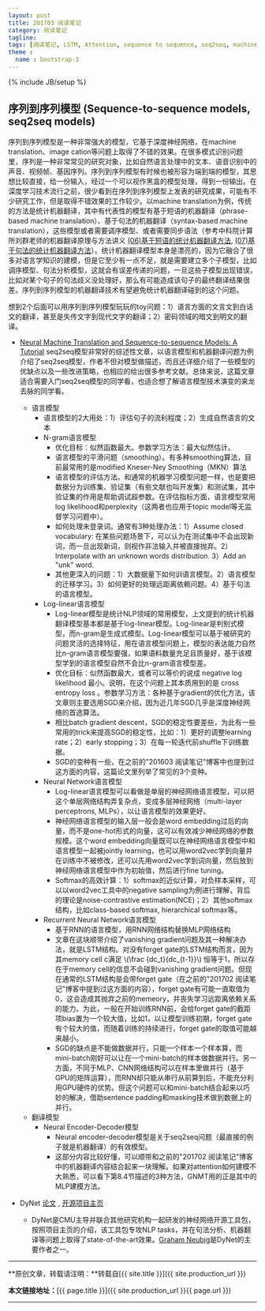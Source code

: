 ```yaml
---
layout: post
title: 201703 阅读笔记
category: 阅读笔记
tagline: 
tags: [阅读笔记, LSTM, Attention, sequence to sequence, seq2seq, machine translation, 机器翻译, Deep Learning, 深度学习]
theme :
  name : bootstrap-3
---
```

{% include JB/setup %}

## 序列到序列模型 (Sequence-to-sequence models, seq2seq models)

序列到序列模型是一种非常强大的模型，它基于深度神经网络，在machine translation、image cation等问题上取得了不错的效果。在很多模式识别问题里，序列是一种非常常见的研究对象，比如自然语言处理中的文本、语音识别中的声音、视频帧、基因序列。序列到序列模型有时候也被形容为端到端的模型，其思想比较直接，给一份输入，经过一个可以视作黑盒的模型处理，得到一份输出。在深度学习技术流行之前，很少看到在序列到序列模型上发表的研究成果，可能有不少研究工作，但是取得不错效果的工作较少。以machine translation为例，传统的方法是统计机器翻译，其中有代表性的模型有基于短语的机器翻译（phrase-based machine translation）、基于句法的机器翻译（syntax-based machine translation），这些模型或者需要调序模型、或者需要同步语法（参考中科院计算所刘群老师的机器翻译原理与方法讲义 [(06)基于短语的统计机器翻译方法](http://mtgroup.ict.ac.cn/~liuqun/course/MachineTranslation/2011ict/%E6%9C%BA%E5%99%A8%E7%BF%BB%E8%AF%91%E5%8E%9F%E7%90%86%E4%B8%8E%E6%96%B9%E6%B3%95%E8%AE%B2%E4%B9%89(06)%E5%9F%BA%E4%BA%8E%E7%9F%AD%E8%AF%AD%E7%9A%84%E7%BB%9F%E8%AE%A1%E6%9C%BA%E5%99%A8%E7%BF%BB%E8%AF%91%E6%96%B9%E6%B3%95.pdf), [(07)基于句法的统计机器翻译方法](http://mtgroup.ict.ac.cn/~liuqun/course/MachineTranslation/2011ict/%E6%9C%BA%E5%99%A8%E7%BF%BB%E8%AF%91%E5%8E%9F%E7%90%86%E4%B8%8E%E6%96%B9%E6%B3%95%E8%AE%B2%E4%B9%89(07)%E5%9F%BA%E4%BA%8E%E5%8F%A5%E6%B3%95%E7%9A%84%E7%BB%9F%E8%AE%A1%E6%9C%BA%E5%99%A8%E7%BF%BB%E8%AF%91%E6%96%B9%E6%B3%95.pdf)）。统计机器翻译模型本身是漂亮的，因为它融合了很多对语言学知识的建模，但是它至少有一点不足，就是需要建立多个子模型，比如调序模型、句法分析模型，这就会有误差传递的问题，一旦这些子模型出现错误，比如对某个句子的句法歧义没处理好，那么有可能造成该句子的最终翻译结果很差。序列到序列模型的机器翻译技术有望避免统计机器翻译碰到的这个问题。

想到2个后面可以用序列到序列模型玩玩的toy问题：1）语言方面的文言文到白话文的翻译，甚至是失传文字到现代文字的翻译；2）密码领域的暗文到明文的翻译。

+ [Neural Machine Translation and Sequence-to-sequence Models: A Tutorial](https://arxiv.org/abs/1703.01619)
  seq2seq模型非常好的综述性文章，以语言模型和机器翻译问题为例介绍了seq2seq模型，作者不但对模型做描述，而且还详细介绍了一些模型的优缺点以及一些改进策略，也相应的给出很多参考文献。总体来说，这篇文章适合需要入门seq2seq模型的同学看，也适合想了解语言模型技术演变的来龙去脉的同学看。
  - 语言模型
    + 语言模型的2大用处：1）评估句子的流利程度；2）生成自然语言的文本
    + N-gram语言模型
      - 优化目标：似然函数最大。参数学习方法：最大似然估计。
      - 语言模型的平滑问题（smoothing）。有多种smoothing算法，目前最常用的是modified Kneser-Ney Smoothing（MKN）算法
      - 语言模型的评估方法。和通常的机器学习模型问题一样，也是要把数据分为训练集、验证集（有些文献也叫开发集）和测试集，其中验证集的作用是帮助调试超参数。在评估指标方面，语言模型常用log likelihood和perplexity（这两者也应用于topic model等无监督学习问题中）。
      - 如何处理未登录词。通常有3种处理办法：1）Assume closed vocabulary: 在某些问题场景下，可以认为在测试集中不会出现新词，而一旦出现新词，则视作非法输入并被直接抛弃。2）Interpolate with an unknown words distribution. 3）Add an "unk" word.
      - 其他更深入的问题：1）大数据量下如何训语言模型。2）语言模型的迁移学习。3）如何更好的处理远距离依赖问题。4）基于句法的语言模型。
    + Log-linear语言模型
      - Log-linear模型是统计NLP领域的常用模型，上文提到的统计机器翻译模型基本都是基于log-linear模型。Log-linear是判别式模型，而n-gram是生成式模型。Log-linear模型可以基于被研究的问题灵活的选择特征，用在语言模型问题上，模型的表达能力自然比n-gram语言模型要强，如果语料数量充足且质量好，基于该模型学到的语言模型自然不会比n-gram语言模型差。
      - 优化目标：似然函数最大，或者可以等价的说成 negative log likelihood 最小。说明，在这个问题上其本质用到的是 cross entropy loss 。参数学习方法：各种基于gradient的优化方法，该文章则主要选用SGD来介绍，因为近几年SGD几乎是深度神经网络的首选算法。
      - 相比batch gradient descent，SGD的稳定性要差些，为此有一些常用的trick来提高SGD的稳定性，比如：1）更好的调整learning rate；2）early stopping；3）在每一轮迭代前shuffle下训练数据。
      - SGD的变种有一些，在之前的"201603 阅读笔记"博客中也提到过这方面的内容，这篇论文里列举了常见的3个变种。
    + Neural Network语言模型
      - Log-linear语言模型可以看做是单层的神经网络语言模型，可以把这个单层网络结构弄复杂点，变成多层神经网络（multi-layer perceptrons, MLPs），以让语言模型的效果更好。
      - 神经网络语言模型的输入层一般会是word embedding过后的向量，而不是one-hot形式的向量，这可以有效减少神经网络的参数规模。这个word embedding向量既可以在神经网络语言模型中和语言模型一起被jointly learning，也可以用word2vec学到向量并在训练中不被修改，还可以先用word2vec学到词向量，然后放到神经网络语言模型中作为初始值，然后进行fine tuning。
      - Softmax的高效计算：1）softmax的近似计算，对负样本采样，可以以word2vec工具中的negative sampling为例进行理解，背后的理论是noise-contrastive estimation(NCE)；2）其他softmax结构，比如class-based softmax, hierarchical softmax等。
    + Recurrent Neural Network语言模型
      - 基于RNN的语言模型，用RNN网络结构替换MLP网络结构
      - 文章在这块顺带介绍了vanishing gradient问题及其一种解决办法，就是LSTM结构。对没有forget gate的LSTM结构而言，因为其memory cell c满足 \\(\frac {dc_t}{dc_{t-1}}\\) 恒等于1，所以存在于memory cell的信息不会碰到vanishing gradient问题。但现在通常的LSTM结构是会带forget gate（在之前的"201702 阅读笔记"博客中提到过这方面的内容），forget gate有可能一直取值为0，这会造成其抛弃之前的memeory，并丧失学习远距离依赖关系的能力。为此，一般在开始训练RNN前，会给forget gate的截距项bias置为一个较大值，比如1，以让模型训练初期，forget gate有个较大的值，而随着训练的持续进行，forget gate的取值可能越来越小。
      - SGD的缺点是不能做数据并行，只能一个样本一个样本算，而mini-batch刚好可以让在一个mini-batch的样本做数据并行。另一方面，不同于MLP、CNN网络结构可以在样本里做并行（基于GPU的矩阵运算），而RNN却只能从串行从前算到后，不能充分利用GPU硬件的优势。但这个问题可以和mini-batch结合起来以巧妙的解决，借助sentence padding和masking技术做到数据上的并行。
  - 翻译模型
    + Neural Encoder-Decoder模型
      - Neural encoder-decoder模型是关于seq2seq问题（最直接的例子就是机器翻译）的有效模型。
      - 这部分内容比较好懂，可以顺带和之前的"201702 阅读笔记"博客中的机器翻译内容结合起来一块理解。如果对attention如何建模不大熟悉，可以看下第8.4节描述的3种方法，GNMT用的正是其中的MLP建模方法。

+ DyNet [论文](https://arxiv.org/abs/1701.03980) , [开源项目主页](https://github.com/clab/dynet) 
  - DyNet是CMU主导并联合其他研究机构一起研发的神经网络开源工具包，按照项目主页的介绍，该工具包专攻NLP tasks，并在句法分析、机器翻译等问题上取得了state-of-the-art效果。[Graham Neubig](http://www.phontron.com/)是DyNet的主要作者之一。

* * *

**原创文章，转载请注明：**转载自[{{ site.title }}]({{ site.production_url }})

**本文链接地址：**[{{ page.title }}]({{ site.production_url }}{{ page.url }})

* * *
